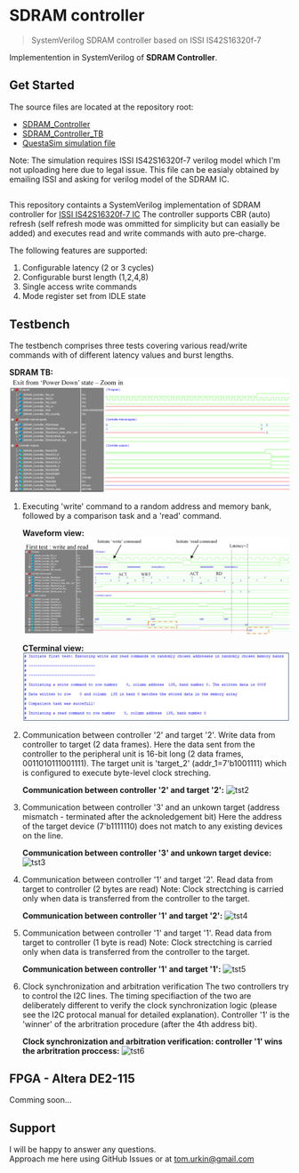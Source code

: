 # SDRAM controller

> SystemVerilog SDRAM controller based on ISSI IS42S16320f-7

Implementention in SystemVerilog of __SDRAM Controller__.  

## Get Started

The source files  are located at the repository root:

- [SDRAM_Controller](./SDRAM_Controller.sv)
- [SDRAM_Controller_TB](./SDRAM_Controller_TB.sv)
- [QuestaSim simulation file](./wave.do)

Note: The simulation requires ISSI IS42S16320f-7 verilog model which I'm not uploading here due to legal issue. This file can be easialy obtained by emailing ISSI and asking for verilog model of the SDRAM IC. 

##
This repository containts a SystemVerilog implementation of SDRAM controller for [ISSI IS42S16320f-7 IC](https://www.issi.com/WW/pdf/42-45R-S_86400F-16320F.pdf)
The controller supports CBR (auto) refresh (self refresh mode was ommitted for simplicity but can easially be added) and executes read and write commands with auto pre-charge.

The following features are supported:
1.  Configurable latency (2 or 3 cycles)
2.  Configurable burst length (1,2,4,8)
3.  Single access write commands
4.  Mode register set from IDLE state

## Testbench

The testbench comprises three tests covering various read/write commands with of different latency values and burst lengths. 

**SDRAM TB:**
	![Exit_power_off](./docs/Exit_power_off.jpg)  

1.	Executing 'write' command to a random address and memory bank, followed by a comparison task and a 'read' command. 
	
	**Waveform view:**
		![First_tst_zoom](./docs/First_tst_zoom.jpg)  

	**CTerminal view:**
		![first_txt_terminal](./docs/first_txt_terminal.jpg)  		
		
2.	Communication between controller '2' and target '2'. Write data from controller to target (2 data frames).
	Here the data sent from the controller to the peripheral unit is 16-bit long (2 data frames, 0011010111001111). 
	The target unit is 'target_2' (addr_1=7'b1001111) which is configured to execute byte-level clock streching.
	
	**Communication between controller '2' and target '2':**
		![tst2](./docs/tst2_wave.jpg)  

3.	Communication between controller '3' and an unkown target (address mismatch - terminated after the acknoledgement bit)
	Here the address of the target device (7'b1111110) does not match to any existing devices on the line. 
	
	**Communication between controller '3' and unkown target device:**
		![tst3](./docs/tst3_wave.jpg)  

4.	Communication between controller '1' and target '2'. Read data from target to controller (2 bytes are read)
	Note: Clock strectching is carried only when data is transferred from the controller to the target.
	
	**Communication between controller '1' and target '2':**
		![tst4](./docs/tst4_wave.jpg)  
		
5.	Communication between controller '1' and target '1'. Read data from target to controller (1 byte is read)
	Note: Clock strectching is carried only when data is transferred from the controller to the target.
	
	**Communication between controller '1' and target '1':**
		![tst5](./docs/tst5_wave.jpg)  

6.	Clock synchronization and arbitration verification
	The two controllers try to control the I2C lines. The timing specifiaction of the two are deliberately different to verify the clock synchronization logic (please see the I2C protocal manual for detailed explanation). Controller '1' is the 'winner' of the arbritration procedure (after the 4th address bit).
	
	**Clock synchronization and arbitration verification: controller '1' wins the arbritration proccess:**
		![tst6](./docs/tst6_wave.jpg)  

## FPGA - Altera DE2-115
Comming soon...
## Support

I will be happy to answer any questions.  
Approach me here using GitHub Issues or at tom.urkin@gmail.com